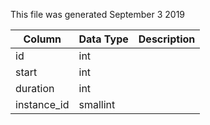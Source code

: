 This file was generated September 3 2019

| Column      | Data Type | Description |
| ----------- | --------- | ----------- |
| id          | int       |             |
| start       | int       |             |
| duration    | int       |             |
| instance_id | smallint  |             |
